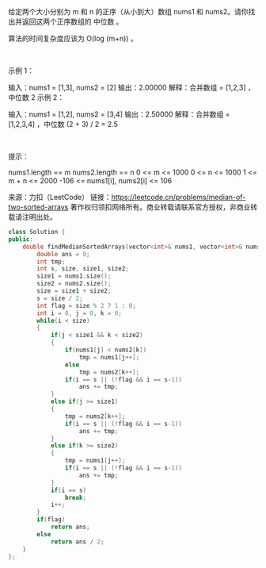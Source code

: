 给定两个大小分别为 m 和 n 的正序（从小到大）数组 nums1 和 nums2。请你找出并返回这两个正序数组的 中位数 。

算法的时间复杂度应该为 O(log (m+n)) 。

 

示例 1：

输入：nums1 = [1,3], nums2 = [2]
输出：2.00000
解释：合并数组 = [1,2,3] ，中位数 2
示例 2：

输入：nums1 = [1,2], nums2 = [3,4]
输出：2.50000
解释：合并数组 = [1,2,3,4] ，中位数 (2 + 3) / 2 = 2.5
 

 

提示：

nums1.length == m
nums2.length == n
0 <= m <= 1000
0 <= n <= 1000
1 <= m + n <= 2000
-106 <= nums1[i], nums2[i] <= 106

来源：力扣（LeetCode）
链接：https://leetcode.cn/problems/median-of-two-sorted-arrays
著作权归领扣网络所有。商业转载请联系官方授权，非商业转载请注明出处。

```C++
class Solution {
public:
    double findMedianSortedArrays(vector<int>& nums1, vector<int>& nums2) {
        double ans = 0;
        int tmp;
        int s, size, size1, size2;
        size1 = nums1.size();
        size2 = nums2.size();
        size = size1 + size2;
        s = size / 2;
        int flag = size % 2 ? 1 : 0;
        int i = 0, j = 0, k = 0;
        while(i < size)
        {
            if(j < size1 && k < size2)
            {
                if(nums1[j] < nums2[k])
                    tmp = nums1[j++];
                else
                    tmp = nums2[k++];
                if(i == s || (!flag && i == s-1))
                    ans += tmp;
            }
            else if(j >= size1)
            {
                tmp = nums2[k++];
                if(i == s || (!flag && i == s-1))
                    ans += tmp;
            }
            else if(k >= size2)
            {
                tmp = nums1[j++];
                if(i == s || (!flag && i == s-1))
                    ans += tmp;
            }
            if(i == s)
                break;
            i++;
        }
        if(flag)
            return ans;
        else
            return ans / 2;
    }
};
```
